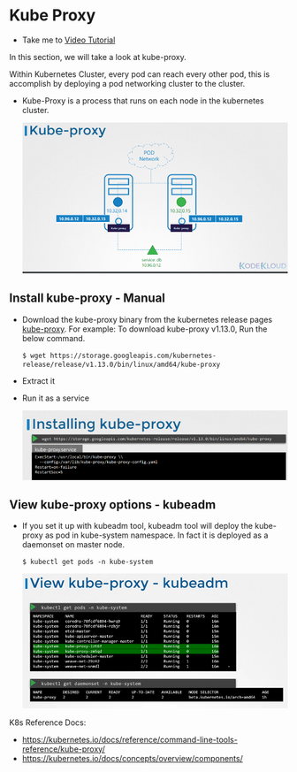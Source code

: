 # Kube Proxy
- Take me to [Video Tutorial](https://kodekloud.com/topic/kube-proxy/)

In this section, we will take a look at kube-proxy.

Within Kubernetes Cluster, every pod can reach every other pod, this is accomplish by deploying a pod networking cluster to the cluster. 
- Kube-Proxy is a process that runs on each node in the kubernetes cluster.
  
  ![kube-proxy](../../images/kube-proxy.PNG)
  
## Install kube-proxy - Manual
- Download the kube-proxy binary from the kubernetes release pages [kube-proxy](https://storage.googleapis.com/kubernetes-release/release/v1.13.0/bin/linux/amd64/kube-proxy). For example: To download kube-proxy v1.13.0, Run the below command.
  ```
  $ wget https://storage.googleapis.com/kubernetes-release/release/v1.13.0/bin/linux/amd64/kube-proxy
  ```
- Extract it
- Run it as a service

  ![kube-proxy1](../../images/kube-proxy1.PNG)

## View kube-proxy options - kubeadm
- If you set it up with kubeadm tool, kubeadm tool will deploy the kube-proxy as pod in kube-system namespace. In fact it is deployed as a daemonset on master node.
  ```
  $ kubectl get pods -n kube-system
  ```
  ![kube-proxy2](../../images/kube-proxy2.PNG)
  
  
K8s Reference Docs:
- https://kubernetes.io/docs/reference/command-line-tools-reference/kube-proxy/
- https://kubernetes.io/docs/concepts/overview/components/

